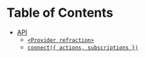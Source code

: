 # Table of Contents

- [API](api.md#api)
  - [`<Provider refraction>`](api.md#provider-refraction)
  - [`connect({ actions, subscriptions })`](api.md#connectactions-subscriptions)
